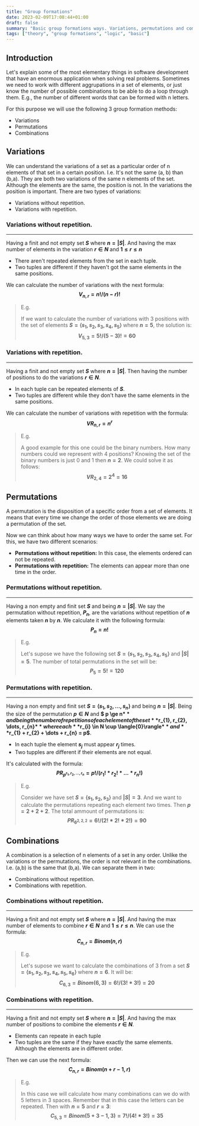 ```yaml
---
title: "Group formations"
date: 2023-02-09T17:08:44+01:00
draft: false
summary: "Basic group formations ways. Variations, permutations and combinations. Explanation and difference between them."
tags: ["theory", "group formations", "logic", "basic"]
---
```





## Introduction

Let's explain some of the most elementary things in software development that have an enormous application when solving real problems. Sometimes we need to work with different aggrupations in a set of elements, or just know the number of possible combinations to be able to do a loop through them. E.g., the number of different words that can be formed with n letters.

For this purpose we will use the following 3 group formation methods:

* Variations
* Permutations
* Combinations




## Variations
We can understand the variations of a set as a particular order of n elements of that set in a certain position. I.e. It's not the same (a, b) than (b,a). They are both two variations of the same n elements of the set. Although the elements are the same, the position is not. In the variations the position is important. There are two types of variations:

* Variations without repetition.
* Variations with repetition.


### Variations without repetition.
---
Having a finit and not empty set **$S$** where **$n = |S|$**. And having the max number of elements in the variation **$r \in N$** and **$1 \le r \le n$**

* There aren't repeated elements from the set in each tuple.
* Two tuples are different if they haven't got the same elements in the same positions.

We can calculate the number of variations with the next formula: **$$V_{n,r} = n!/(n - r)!$$**

>E.g.
>
>If we want to calculate the number of variations with 3 positions with the set of elements **$S = \langle{s_{1}, s_{2}, s_{3}, s_{4}, s_{5}}\rangle$** where **$n = 5$**, the solution is: **$$V_{5,3} = 5!/(5 - 3)! = 60$$**


### Variations with repetition.
---
Having a finit and not empty set **$S$** where **$n = |S|$**. Then having the number of positions to do the variations **$r \in N$**.

* In each tuple can be repeated elements of **$S$**.
* Two tuples are different while they don't have the same elements in the same positions.

We can calculate the number of variations with repetition with the formula: **$$VR_{n,r} = n^{r}$$**

>E.g.
>
>A good example for this one could be the binary numbers. How many numbers could we represent with 4 positions? Knowing the set of the binary numbers is just 0 and 1 then **$n = 2$**. We could solve it as follows: **$$VR_{2,4} = 2^{4} = 16$$**




## Permutations
A permutation is the disposition of a specific order from a set of elements.  It means that every time we change the order of those elements we are doing a permutation of the set. 

Now we can think about how many ways we have to order the same set. For this, we have two different scenarios:

* **Permutations without repetition:** In this case, the elements ordered can not be repeated. 
* **Permutations with repetition:** The elements can appear more than one time in the order.


### Permutations without repetition.
---
Having a non empty and finit set **$S$** and being **$n = |S|$**. We say the permutation without repetition, **$P_{n}$**, are the variations without repetition of **$n$** elements taken **$n$** by **$n$**. We calculate it with the following formula: **$$P_{n} = n!$$**

>E.g.
>
>Let's supose we have the following set **$S = \langle{s_{1}, s_{2}, s_{3}, s_{4}, s_{5}}\rangle$** and **$|S| = 5$**. The number of total permutations in the set will be: **$$P_{5} = 5! = 120$$**


### Permutations with repetition.
---
Having a non empty and finit set **$S = \langle{s_{1}, s_{2}, \dots, s_{n}}\rangle$** and being **$n = |S|$**. Being the size of the permutation **$p \in N$** and **$ p \ge n$** and being the number of repetitions of each element of the set **$r_{1}, r_{2}, \dots, r_{n}$** where each **$r_{i} \in N \cup \langle{0}\rangle$** and **$r_{1} + r_{2} + \dots + r_{n} = p$**.

* In each tuple the element **$s_{j}$** must appear **$r_{j}$** times.
* Two tupples are different if their elements are not equal.

It's calculated with the formula: **$$PR_{p^{r_{1}, r_{2}, \dots, r_{n}}} = p!/(r_{1}! * r_{2}! * \dots * r_{n}!)$$**

>E.g.
>
>Consider we have set **$S = \langle{s_{1}, s_{2}, s_{3}}\rangle$** and **$|S| = 3$**. And we want to calculate the permutations repeating each element two times. Then **$p = 2 + 2 + 2$**. The total ammount of permutations is: **$$PR_{6^{2, 2, 2}} = 6!/(2! * 2! * 2!) = 90$$**




## Combinations
A combination is a selection of n elements of a set in any order. Unlike the variations or the permutations, the order is not relevant in the combinations. I.e. (a,b) is the same that (b,a). We can separate them in two: 

* Combinations without repetition.
* Combinations with repetition.


### Combinations without repetition.
---
Having a finit and not empty set **$S$** where **$n = |S|$**. And having the max number of elements to combine **$r \in N$** and **$1 \le r \le n$**.
We can use the formula: **$$C_{n,r} = Binom(n,r)$$**

>E.g.
>
>Let's supose we want to calculate the combinations of 3 from a set **$S = \langle{s_{1}, s_{2}, s_{3}, s_{4}, s_{5}, s_{6}}\rangle$** where **$n = 6$**. It will be: **$$C_{6,3} = Binom(6,3) = 6!/(3! * 3!) = 20$$**


### Combinations with repetition.
---
Having a finit and not empty set **$S$** where **$n = |S|$**. And having the max number of positions to combine the elements **$r \in N$**.

* Elements can repeate in each tuple
* Two tuples are the same if they have exactly the same elements. Although the elements are in different order.

Then we can use the next formula: **$$C_{n,r} = Binom(n + r - 1, r)$$**

>E.g.
>
>In this case we will calculate how many combinations can we do with 5 letters in 3 spaces. Remember that in this case the letters can be repeated. Then with **$n = 5$** and **$r = 3$**: **$$C_{5,3} = Binom(5 + 3 - 1, 3) = 7!/(4! * 3!) = 35$$**
